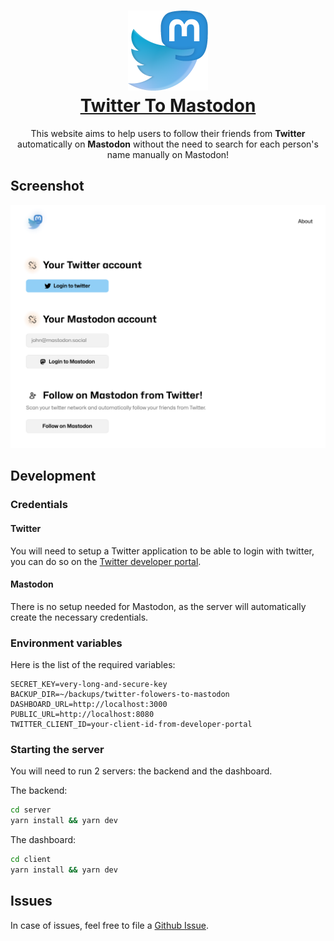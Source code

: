 <h1 align="center">
  <a href="https://twittermastodon.com">
    <img alt="logo of the app, twitter's logo with the head replaced with mastodon's logo." src="/client/public/android-chrome-512x512.png" width="128px"/>
  </a>
  <br/>
  <a href="https://twittermastodon.com">
    Twitter To Mastodon
  </a>
</h1>
<p align="center">This website aims to help users to follow their friends from <b>Twitter</b> automatically on <b>Mastodon</b> without the need to search for each person's name manually on Mastodon!</p>

## Screenshot

<picture>
 <source media="(prefers-color-scheme: dark)" srcset="/screenshots/home-page-dark.png">
 <img alt="A screenshot of the homepage of the website twittermastodon.com where there is a twitter and mastodon login buttons and an export button." src="/screenshots/home-page-light.png">
</picture>

## Development

### Credentials

#### Twitter

You will need to setup a Twitter application to be able to login with twitter, you can do so on the [Twitter developer portal](https://developer.twitter.com/en/portal/dashboard).

#### Mastodon

There is no setup needed for Mastodon, as the server will automatically create the necessary credentials.

### Environment variables

Here is the list of the required variables:

```dosini
SECRET_KEY=very-long-and-secure-key
BACKUP_DIR=~/backups/twitter-folowers-to-mastodon
DASHBOARD_URL=http://localhost:3000
PUBLIC_URL=http://localhost:8080
TWITTER_CLIENT_ID=your-client-id-from-developer-portal
```

### Starting the server

You will need to run 2 servers: the backend and the dashboard.

The backend:

```bash
cd server
yarn install && yarn dev
```

The dashboard:

```bash
cd client
yarn install && yarn dev
```

## Issues

In case of issues, feel free to file a [Github Issue](https://github.com/goulinkh/twittermastodon.com/issues).
